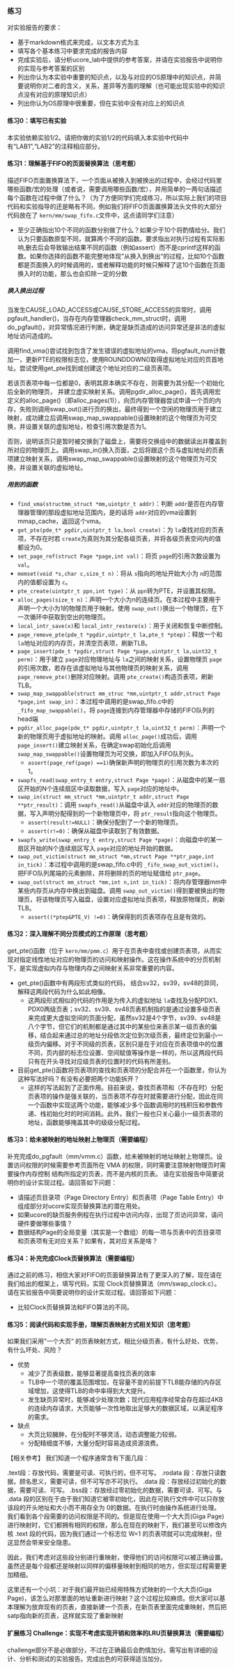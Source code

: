 ### 练习

对实验报告的要求：

- 基于markdown格式来完成，以文本方式为主
- 填写各个基本练习中要求完成的报告内容
- 完成实验后，请分析ucore_lab中提供的参考答案，并请在实验报告中说明你的实现与参考答案的区别
- 列出你认为本实验中重要的知识点，以及与对应的OS原理中的知识点，并简要说明你对二者的含义，关系，差异等方面的理解（也可能出现实验中的知识点没有对应的原理知识点）
- 列出你认为OS原理中很重要，但在实验中没有对应上的知识点

#### 练习0：填写已有实验

本实验依赖实验1/2。请把你做的实验1/2的代码填入本实验中代码中有“LAB1”,“LAB2”的注释相应部分。

#### 练习1：理解基于FIFO的页面替换算法（思考题）

描述FIFO页面置换算法下，一个页面从被换入到被换出的过程中，会经过代码里哪些函数/宏的处理（或者说，需要调用哪些函数/宏），并用简单的一两句话描述每个函数在过程中做了什么？（为了方便同学们完成练习，所以实际上我们的项目代码和实验指导的还是略有不同，例如我们将FIFO页面置换算法头文件的大部分代码放在了 `kern/mm/swap_fifo.c`文件中，这点请同学们注意）

- 至少正确指出10个不同的函数分别做了什么？如果少于10个将酌情给分。我们认为只要函数原型不同，就算两个不同的函数。要求指出对执行过程有实际影响,删去后会导致输出结果不同的函数（例如assert）而不是cprintf这样的函数。如果你选择的函数不能完整地体现”从换入到换出“的过程，比如10个函数都是页面换入的时候调用的，或者解释功能的时候只解释了这10个函数在页面换入时的功能，那么也会扣除一定的分数

##### 换入换出过程

当发生CAUSE_LOAD_ACCESS或CAUSE_STORE_ACCESS的异常时，调用pgfault_handler()，当存在内存管理器check_mm_struct时，调用do_pgfault()，对异常情况进行判断，确定是缺页造成的访问异常还是非法的虚拟地址访问造成的。

调用find_vma()尝试找到包含了发生错误的虚拟地址的vma，将pgfault_num计数加一，更新PTE的权限标志位，使用ROUNDDOWN()取得虚拟地址对应的页首地址。尝试使用get_pte找到或创建这个地址对应的二级页表项。

若该页表项中每一位都是0，表明其原本确实不存在，则需要为其分配一个初始化后全新的物理页， 并建立虚实映射关系。调用pgdir_alloc_page()，首先调用宏定义的alloc_page()（即alloc_pages(1)），向页内存管理器尝试申请一个页的内存，失败则调用swap_out()进行页的换出，最终得到一个空闲的物理页用于建立映射，成功建立后调用swap_map_swappable()设置映射的这个物理页为可交换，并设置关联的虚拟地址，检查引用次数是否为1。

否则，说明该页只是暂时被交换到了磁盘上，需要将交换组中的数据读出并覆盖到所对应的物理页上。调用swap_in()换入页面，之后将跟这个页与虚拟地址的页表项建立映射关系，调用swap_map_swappable()设置映射的这个物理页为可交换，并设置关联的虚拟地址。

##### 用到的函数

* `find_vma(structmm_struct *mm,uintptr_t addr)`：判断 `addr`是否在内存管理器管理的那段虚拟地址范围内，是的话将 `addr`对应的vma设置到mmap_cache，返回这个vma。
* `get_pte(pde_t* pgdir,uintptr_t la,bool create)`：为 `la`查找对应的页表项，不存在时若 `create`为真则为其分配各级页表，并将各级页表空间内的值都设为0。
* `set_page_ref(struct Page *page,int val)`：将页 `page`的引用次数设置为 `val`。
* `memset(void *s,char c,size_t n)`：将从 `s`指向的地址开始大小为 `n`的范围内的值都设置为 `c`。
* `pte_create(uintptr_t ppn,int type)`：从 `ppn`转为PTE，并设置其权限。
* `alloc_pages(size_t n)`：声明一个大小为n的连续页。在本过程中主要用于声明一个大小为1的物理页用于映射。使用 `swap_out()`换出一个物理页，在下一次循环中获取到空出的物理页。
* `local_intr_save(x)`和 `local_intr_restore(x)`：用于关闭和恢复中断控制。
* `page_remove_pte(pde_t *pgdir,uintptr_t la,pte_t *ptep)`：释放一个和 `la`地址对应的内存页，并清空页表项，刷新TLB。
* `page_insert(pde_t *pgdir,struct Page *page,uintptr_t la,uint32_t perm)`：用于建立 `page`对应物理地址与 `la`之间的映射关系，设置物理页 `page`的引用次数，若存在该虚拟地址与其他物理页的映射关系，调用 `page_remove_pte()`删除对应映射。调用 `pte_create()`构造页表项，刷新TLB。
* `swap_map_swappable(struct mm_struc *mm,uintptr_t addr,struct Page *page,int swap_in)`：本过程中调用的是swap_fifo.c中的 `_fifo_map_swappable()`，将 `page`连接到内存管理器中存储的FIFO队列的head端
* `pgdir_alloc_page(pde_t* pgdir,uintptr_t la,uint32_t perm)`：声明一个新的物理页用于虚拟地址的映射。调用 `alloc_page()`成功后，调用 `page_insert()`建立映射关系，在确定swap初始化后调用 `swap_map_swappable()`设置物理页为可交换，即加入FIFO队列头。
  * `assert(page_ref(page) ==1)`确保新声明的物理页的引用次数为本次的1。
* `swapfs_read(swap_entry_t entry,struct Page *page)`：从磁盘中的某一扇区开始的N个连续扇区中读取数据，写入 `page`对应的地址中。
* `swap_in(struct mm_struct *mm,uintptr_t addr,struct Page **ptr_result)`：调用 `swapfs_read()`从磁盘中读入 `addr`对应的物理页的数据，写入声明分配得到的一个新物理页中，将 `ptr_result`指向这个物理页。
  * `assert(result!=NULL)`：确保分配到了一个新的物理页。
  * `assert(r!=0)`：确保从磁盘中读取到了有效数据。
* `swapfs_write(swap_entry_t entry,struct Page *page)`：向磁盘中的某一扇区开始的N个连续扇区写入 `page`对应的地址开始的数据。
* `swap_out_victim(struct mm_struct *mm,struct Page **ptr_page,int in_tick)`：本过程中调用的是swap_fifo.c中的 `_fifo_swap_out_victim()`，把FIFO队列尾端的元素删除，并将删除的页的地址赋值给 `ptr_page`。
* `swap_out(struct mm_struct *mm,int n,int in_tick)`：将内存管理器mm中某些内存页从内存中换出到磁盘。调用 `swap_out_victim()`得到要被换出的物理页，将该物理页写入磁盘，设置对应虚拟地址页表项，释放原物理页，刷新TLB。
  * `assert((*ptep&PTE_V) !=0)`：确保得到的页表项存在且是有效的。

#### 练习2：深入理解不同分页模式的工作原理（思考题）

get_pte()函数（位于 `kern/mm/pmm.c`）用于在页表中查找或创建页表项，从而实现对指定线性地址对应的物理页的访问和映射操作。这在操作系统中的分页机制下，是实现虚拟内存与物理内存之间映射关系非常重要的内容。

- get_pte()函数中有两段形式类似的代码， 结合sv32，sv39，sv48的异同，解释这两段代码为什么如此相像。
  - 这两段形式相似的代码的作用是为传入的虚拟地址 `la`查找及分配PDX1、PDX0两级页表；sv32、sv39、sv48页表机制指的是通过设置多级页表来完成更大虚拟空间的页面分配，虽然sv32是4个字节，sv39、sv48是八个字节，但它们的机制都是通过其中的某些位来表示某一级页表的偏移，结合起来通过总的地址分段依次定位到次级页表，最终定位到最小一级页内偏移。对于不同级的页表，区别只是在于对应在页表项值中的位置不同，页内部的标志位设置、空间赋值等操作是一样的，所以这两段代码只有在开头寻找对应级页表的位置时的代码有所差别。
- 目前get_pte()函数将页表项的查找和页表项的分配合并在一个函数里，你认为这种写法好吗？有没有必要把两个功能拆开？
  - 这样的写法起到了正面作用。目前来说，查找页表项和（不存在时）分配页表项的操作是强关联的，当页表项不存在时就需要进行分配，因此在同一个函数中实现这两个功能，能够减少多个函数调用时的栈积压和参数传递、栈初始化时的时间消耗。此外，我们一般也只关心最小一级页表项的地址，函数能够掩盖其中的级级分配过程。

#### 练习3：给未被映射的地址映射上物理页（需要编程）

补充完成do_pgfault（mm/vmm.c）函数，给未被映射的地址映射上物理页。设置访问权限的时候需要参考页面所在 VMA 的权限，同时需要注意映射物理页时需要操作内存控制 结构所指定的页表，而不是内核的页表。
请在实验报告中简要说明你的设计实现过程。请回答如下问题：

- 请描述页目录项（Page Directory Entry）和页表项（Page Table Entry）中组成部分对ucore实现页替换算法的潜在用处。
- 如果ucore的缺页服务例程在执行过程中访问内存，出现了页访问异常，请问硬件要做哪些事情？
- 数据结构Page的全局变量（其实是一个数组）的每一项与页表中的页目录项和页表项有无对应关系？如果有，其对应关系是啥？

#### 练习4：补充完成Clock页替换算法（需要编程）

通过之前的练习，相信大家对FIFO的页面替换算法有了更深入的了解，现在请在我们给出的框架上，填写代码，实现 Clock页替换算法（mm/swap_clock.c）。
请在实验报告中简要说明你的设计实现过程。请回答如下问题：

- 比较Clock页替换算法和FIFO算法的不同。

#### 练习5：阅读代码和实现手册，理解页表映射方式相关知识（思考题）

如果我们采用”一个大页“ 的页表映射方式，相比分级页表，有什么好处、优势，有什么坏处、风险？

* 优势
  * 减少了页表级数，能够显著提高查找页表的效率
  * TLB中一个项的覆盖范围增加，在容量不变的前提下TLB能存储的内存区域增加，这使得TLB的命中率得到大大提升。
  * 发生缺页异常时，能够减少处理次数；现代应用程序经常会存在超过4KB的连续内存请求，大页能够一次性地取出足够大的数据区域，以满足程序的需求。
* 缺点
  * 大页比较臃肿，在分配时不够灵活，动态调整能力较弱。
  * 分配精细度不够，大量分配时容易造成资源浪费。

【相关参考】
我们知道一个程序通常含有下面几段：

.text段：存放代码，需要是可读、可执行的，但不可写。
.rodata 段：存放只读数据，顾名思义，需要可读，但不可写亦不可执行。
.data 段：存放经过初始化的数据，需要可读、可写。
.bss段：存放经过零初始化的数据，需要可读、可写。与 .data 段的区别在于由于我们知道它被零初始化，因此在可执行文件中可以只存放该段的开头地址和大小而不用存全为 0的数据。在执行时由操作系统进行处理。
我们看到各个段需要的访问权限是不同的。但是现在使用一个大大页(Giga Page)进行映射时，它们都拥有相同的权限，那么在现在的映射下，我们甚至可以修改内核 .text 段的代码，因为我们通过一个标志位 W=1 的页表项就可以完成映射，但这显然会带来安全隐患。

因此，我们考虑对这些段分别进行重映射，使得他们的访问权限可以被正确设置。虽然还是每个段都还是映射以同样的偏移量映射到相同的地方，但实现过程需要更加精细。

这里还有一个小坑：对于我们最开始已经用特殊方式映射的一个大大页(Giga Page)，该怎么对那里面的地址重新进行映射？这个过程比较麻烦。但大家可以基本理解为放弃现有的页表，直接新建一个页表，在新页表里面完成重映射，然后把satp指向新的页表，这样就实现了重新映射

#### 扩展练习 Challenge：实现不考虑实现开销和效率的LRU页替换算法（需要编程）

challenge部分不是必做部分，不过在正确最后会酌情加分。需写出有详细的设计、分析和测试的实验报告。完成出色的可获得适当加分。
